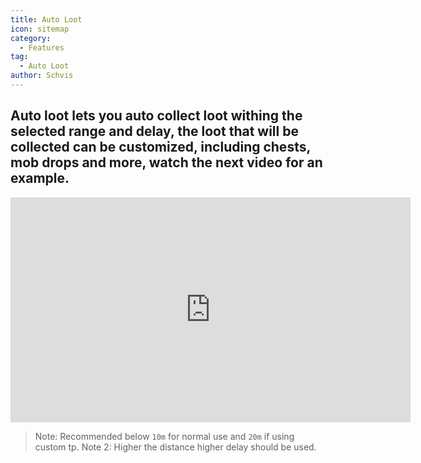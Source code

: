 ```yaml
---
title: Auto Loot
icon: sitemap
category:
  - Features
tag:
  - Auto Loot
author: Schvis
---
```


## Auto loot lets you auto collect loot withing the selected range and delay, the loot that will be collected can be customized, including chests, mob drops and more, watch the next video for an example.

<iframe width="640" height="360" src="https://www.youtube.com/embed/wUyI2XO_Z4E?list=PL5eI1Tb64p56g27qfYk7VuFTz4FK6YrKa" title="Korepi - Auto Loot" frameborder="0" allow="accelerometer; autoplay; clipboard-write; encrypted-media; gyroscope; picture-in-picture; web-share" allowfullscreen></iframe>

> Note: Recommended below `10m` for normal use and `20m` if using custom tp.
> Note 2: Higher the distance higher delay should be used.
